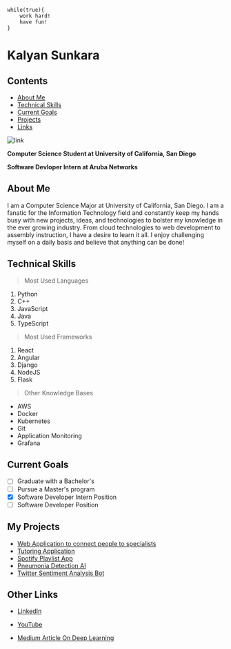 ```
while(true){
    work hard!
    have fun!
}
```
# Kalyan Sunkara
## Contents
  - [About Me](#about-me)
  - [Technical Skills](#technical-skills)
  - [Current Goals](#current-goals)
  - [Projects](#my-projects)
  - [Links](#other-links)


![link](/CSE110/screenshots/profilepic.jpg)

**Computer Science Student at University of California, San Diego**

**Software Devloper Intern at Aruba Networks**
## About Me
I am a Computer Science Major at University of California, San Diego. I am a fanatic for the Information Technology field and constantly keep my hands busy with new projects, ideas, and technologies to bolster my knowledge in the ever growing industry. From cloud technologies to web development to assembly instruction, I have a desire to learn it all. I enjoy challenging myself on a daily basis and believe that anything can be done!
## Technical Skills
> Most Used Languages
1) Python
2) C++
3) JavaScript
4) Java
5) TypeScript
> Most Used Frameworks
1) React
2) Angular
3) Django
4) NodeJS
5) Flask
> Other Knowledge Bases
- AWS
- Docker
- Kubernetes
- Git
- Application Monitoring
- Grafana


## Current Goals
- [ ] Graduate with a Bachelor's
- [ ] Pursue a Master's program
- [x] Software Developer Intern Position
- [ ] Software Developer Position

## My Projects
- [Web Application to connect people to specialists](https://github.com/Kalyan-Sunkara/The-Connekt-Project)
- [Tutoring Application](https://github.com/JimSongTheGreatest/Kocoon)
- [Spotify Playlist App](https://github.com/Kalyan-Sunkara/SpotifyPlaylistGenerator)
- [Pneumonia Detection AI](https://github.com/Kalyan-Sunkara/Pneumonia-Ludwig-Model)
- [Twitter Sentiment Analysis Bot](https://github.com/Kalyan-Sunkara/TwitterAnalysis)

## Other Links
- [LinkedIn](https://www.linkedin.com/in/kalyan-sunkara/)

- [YouTube](https://www.youtube.com/channel/UCnJoUhrPFVzYyz_hvj4XuAA)

- [Medium Article On Deep Learning](https://medium.com/analytics-vidhya/identifying-pneumonia-in-chest-x-rays-using-ludwig-deep-learning-and-python-6e7de032e538)
